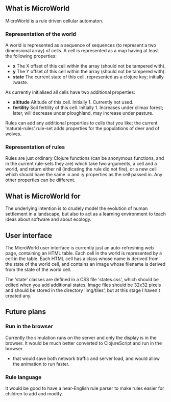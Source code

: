 ## What is MicroWorld

MicroWorld is a rule driven cellular automaton.

### Representation of the world

A world is represented as a
sequence of sequences (to represent a two dimensional array) of cells. A cell is
represented as a map having at least the following properties:

* **x** The X offset of this cell within the array (should not be tampered with).
* **y** The Y offset of this cell within the array (should not be tampered with).
* **state** The current state of this cell, represented as a clojure key; initially :waste.

As currently initialised all cells have two additional properties:

* **altitude** Altitude of this cell. Initially 1. Currently not used.
* **fertility** Soil fertility of this cell. Initially 1. Increases under climax forest; later, will decrease under ploughland, may increase under pasture.

Rules can add any additional properties to cells that you like; the current
'natural-rules' rule-set adds properties for the populations of deer and of
wolves.

### Representation of rules

Rules are just ordinary Clojure functions (can be anonymous functions, and in the current
rule-sets they are) which take two arguments, a cell and a world, and return
either nil (indicating the rule did not fire), or a new cell which should have
the same :x and :y properties as the cell passed in. Any other properties can
be different.

## What is MicroWorld for

The underlying intention is to crudely model the evolution of human settlement
in a landscape, but also to act as a learning environment to teach ideas about
software and about ecology.

## User interface

The MicroWorld user interface is currently just an auto-refreshing web page,
containing an HTML table. Each cell in the world is represented by a cell in
the table. Each HTML cell has a class whose name is derived from the state of
the world cell, and contains an image whose filename is derived from the state
of the world cell.

The 'state' classes are defined in a CSS file 'states.css', which should be
edited when you add additional states. Image files should be 32x32 pixels and
should be stored in the directory 'img/tiles', but at this stage I haven't
created any.

## Future plans

### Run in the browser

Currently the simulation runs on the server and only the display is in the
browser. It would be much better converted to ClojureScript and run in the browser
- that would save both network traffic and server load, and would allow the
animation to run faster.

### Rule language

It would be good to have a near-English rule parser to make rules easier for
children to add and modify.

